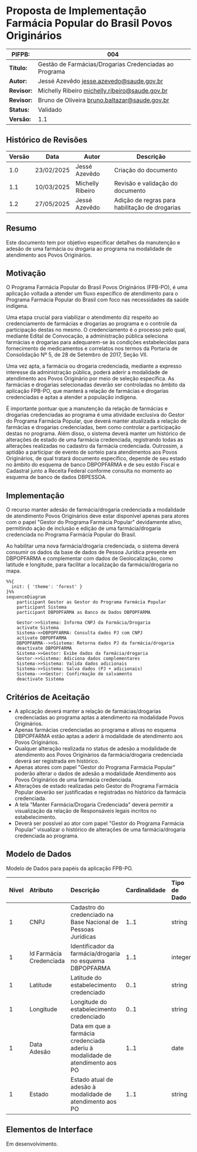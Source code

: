 # Proposta de Implementação Farmácia Popular do Brasil Povos Originários

| **PIFPB:**   | 004                                                    |
|--------------|--------------------------------------------------------|
| **Título:**  | Gestão de Farmácias/Drogarias Credenciadas ao Programa |
| **Autor:**   | Jessé Azevêdo <jesse.azevedo@saude.gov.br>             |
| **Revisor:** | Michelly Ribeiro <michelly.ribeiro@saude.gov.br>       |
| **Revisor:** | Bruno de Oliveira <bruno.baltazar@saude.gov.br>        |
| **Status:**  | Validado                                               |
| **Versão:**  | 1.1                                                    |

## Histórico de Revisões

| **Versão** | **Data**   | **Autor**        | **Descrição**                                  |
|------------|------------|------------------|------------------------------------------------|
| 1.0        | 23/02/2025 | Jessé Azevêdo    | Criação do documento                           |
| 1.1        | 10/03/2025 | Michelly Ribeiro | Revisão e validação do documento               |
| 1.2        | 27/05/2025 | Jessé Azevêdo    | Adição de regras para habilitação de drogarias |

## Resumo

Este documento tem por objetivo especificar detalhes da manutenção e adesão de uma farmácia ou drogaria ao programa na modalidade de atendimento aos Povos Originários.

## Motivação

O Programa Farmácia Popular do Brasil Povos Originários (FPB-PO), é uma aplicação voltada a atender um fluxo específico de atendimento para o Programa Farmácia Popular do Brasil com foco nas necessidades da saúde indígena.  

Uma etapa crucial para viabilizar o atendimento diz respeito ao credenciamento de farmácias e drogarias ao programa e o controle da participação destas no mesmo. O credenciamento é o processo pelo qual, mediante Edital de Convocação, a administração pública seleciona farmácias e drogarias para adequarem-se às condições estabelecidas para fornecimento de medicamentos e correlatos nos termos da Portaria de Consolidação Nº 5, de 28 de Setembro de 2017, Seção VII.

Uma vez apta, a farmácia ou drogaria credenciada, mediante a expresso interesse da administração pública, poderá aderir a modalidade de atendimento aos Povos Originário por meio de seleção específica. As farmácias e drogarias selecionadas deverão ser controladas no âmbito da aplicação FPB-PO, que manterá a relação de farmácias e drogarias credenciadas e aptas a atender a população indígena.  

É importante pontuar que a manutenção da relação de farmácias e drogarias credenciadas ao programa é uma atividade exclusiva do Gestor do Programa Farmácia Popular, que deverá manter atualizada a relação de farmácias e drogarias credenciadas, bem como controlar a participação destas no programa. Além disso, o sistema deverá manter um histórico de alterações de estado de uma farmácia credenciada, registrando todas as alterações realizadas no cadastro da farmácia credenciada. Outrossim, a aptidão a participar de evento de sorteio para atendimentos aos Povos Originários, de qual tratará documento específico, depende de seu estado no âmbito do esquema de banco DBPOPFARMA e de seu estdo Fiscal e Cadastral junto a Receita Federal conforme consulta no momento ao esquema de banco de dados DBPESSOA.

## Implementação

O recurso manter adesão de farmácia/drogaria credenciada a modalidade de atendimento Povos Originários deve estar disponível apenas para atores com o papel "Gestor do Programa Farmácia Popular" devidamente ativo, permitindo ação de inclusão e edição de uma farmácia/drogaria credenciada no Programa Farmácia Popular do Brasil.

Ao habilitar uma nova farmácia/drogaria credenciada, o sistema deverá consumir os dados da base de dados de Pessoa Jurídica presente em DBPOPFARMA e complementar com dados de Geolocalização, como latitude e longitude, para facilitar a localização da farmácia/drogaria no mapa.

```mermaid
%%{
  init: { 'theme': 'forest' }
}%%
sequenceDiagram
    participant Gestor as Gestor do Programa Farmácia Popular
    participant Sistema
    participant DBPOPFARMA as Banco de Dados DBPOPFARMA

    Gestor->>Sistema: Informa CNPJ da Farmácia/Drogaria
    activate Sistema
    Sistema->>DBPOPFARMA: Consulta dados PJ com CNPJ
    activate DBPOPFARMA
    DBPOPFARMA-->>Sistema: Retorna dados PJ da farmácia/drogaria
    deactivate DBPOPFARMA
    Sistema->>Gestor: Exibe dados da farmácia/drogaria
    Gestor->>Sistema: Adiciona dados complementares
    Sistema->>Sistema: Valida dados adicionais
    Sistema->>Sistema: Salva dados (PJ + adicionais)
    Sistema-->>Gestor: Confirmação de salvamento
    deactivate Sistema
```

## Critérios de Aceitação

- A aplicação deverá manter a relação de farmácias/drogarias credenciadas ao programa aptas a atendimento na modalidade Povos Originários.
- Apenas farmácias credenciadas ao programa e ativas no esquema DBPOPFARMA estão aptas a aderir à modalidade de atendimento aos Povos Originários.
- Qualquer alteração realizada no status de adesão a modalidade de atendimento aos Povos Originários da farmácia/drogaria credenciada deverá ser registrada em histórico.
- Apenas atores com papel "Gestor do Programa Farmácia Popular" poderão alterar o dados de adesão a modalidade Atendimento aos Povos Originários de uma farmácia credenciada.
- Alterações de estado realizadas pelo Gestor do Programa Farmácia Popular deverão ser justificadas e registradas no histórico da farmácia credenciada.
- A tela "Manter Farmácia/Drogaria Credenciada" deverá permitir a visualização da relação de Responsáveis legais incritos no estabelecimento.
- Deverá ser possível ao ator com papel "Gestor do Programa Farmácia Popular" visualizar o histórico de alterações de uma farmácia/drogaria credenciada ao programa.

## Modelo de Dados

Modelo de Dados para papéis da aplicação FPB-PO.

| Nível | Atributo                     | Descrição                                                                    | Cardinalidade | Tipo de Dado | Tamanho | Formato                  |
|:------|:-----------------------------|:-----------------------------------------------------------------------------|:--------------|:-------------|:--------|:-------------------------|
| 1     | CNPJ                         | Cadastro do credenciado na Base Nacional de Pessoas Jurídicas                | 1..1          | string       | 14      | xx.xxxxxx/xxxx-xx        |
| 1     | Id Farmácia Credenciada      | Identificador da farmácia/drogaria no esquema DBPOPFARMA                     | 1..1          | integer      | -       |                          |
| 1     | Latitude                     | Latitude do estabelecimento credenciado                                      | 0..1          | string       | 20      |                          |
| 1     | Longitude                    | Longitude do estabelecimento credenciado                                     | 0..1          | string       | 20      |                          |
| 1     | Data Adesão                  | Data em que a farmácia credenciada aderiu à modalidade de atendimento aos PO | 1..1          | date         | -       | dd/mm/yyyy               |
| 1     | Estado                       | Estado atual de adesão à modalidade de atendimento aos PO                    | 1..1          | string       | 1       | A - Ativo / I  - Inativo |

## Elementos de Interface

Em desenvolvimento.
